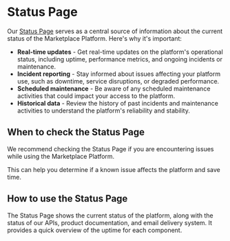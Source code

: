 # Status Page

Our [Status Page](https://status.platform.softwareone.com/) serves as a central source of information about the current status of the Marketplace Platform. Here's why it's important:

* **Real-time updates** - Get real-time updates on the platform's operational status, including uptime, performance metrics, and ongoing incidents or maintenance.
* **Incident reporting** - Stay informed about issues affecting your platform use, such as downtime, service disruptions, or degraded performance.
* **Scheduled maintenance** - Be aware of any scheduled maintenance activities that could impact your access to the platform.
* **Historical data** - Review the history of past incidents and maintenance activities to understand the platform's reliability and stability.

## When to check the Status Page

We recommend checking the Status Page if you are encountering issues while using the Marketplace Platform.&#x20;

This can help you determine if a known issue affects the platform and save time.

## How to use the Status Page

The Status Page shows the current status of the platform, along with the status of our APIs, product documentation, and email delivery system. It provides a quick overview of the uptime for each component.
